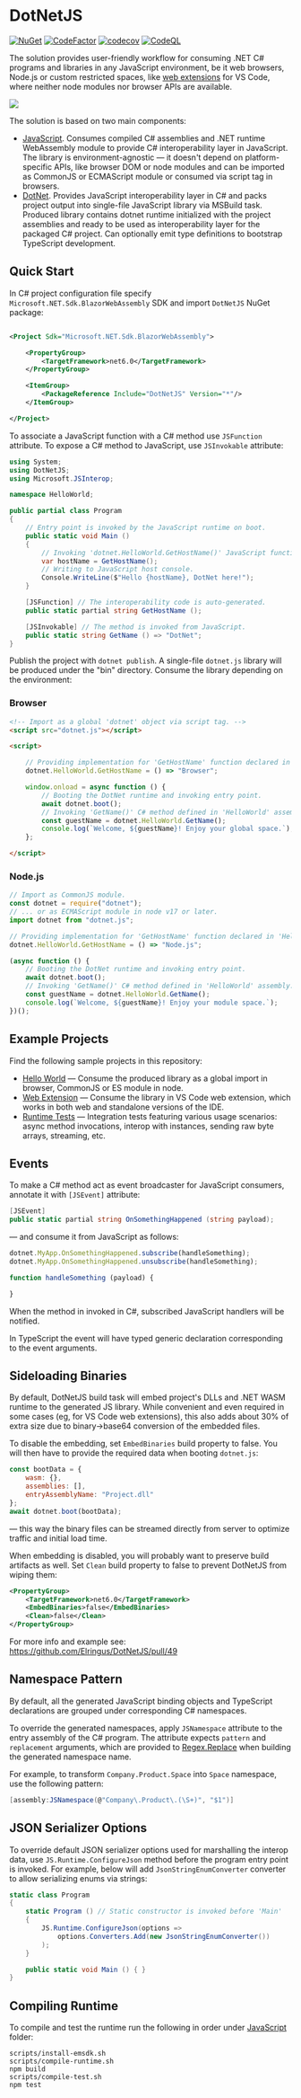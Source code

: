 # DotNetJS

[![NuGet](https://img.shields.io/nuget/v/DotNetJS)](https://www.nuget.org/packages/DotNetJS)
[![CodeFactor](https://codefactor.io/repository/github/elringus/dotnetjs/badge/main)](https://codefactor.io/repository/github/elringus/dotnetjs/overview/main)
[![codecov](https://codecov.io/gh/Elringus/DotNetJS/branch/main/graph/badge.svg?token=AAhei51ETt)](https://codecov.io/gh/Elringus/DotNetJS)
[![CodeQL](https://github.com/Elringus/DotNetJS/actions/workflows/codeql.yml/badge.svg)](https://github.com/Elringus/DotNetJS/actions/workflows/codeql.yml)

The solution provides user-friendly workflow for consuming .NET C# programs and libraries in any JavaScript environment, be it web browsers, Node.js or custom restricted spaces, like [web extensions](https://code.visualstudio.com/api/extension-guides/web-extensions) for VS Code, where neither node modules nor browser APIs are available.

![](https://raw.githubusercontent.com/Elringus/CDN/main/dotnetjs.png)

The solution is based on two main components:

- [JavaScript](https://github.com/Elringus/DotNetJS/tree/main/JavaScript). Consumes compiled C# assemblies and .NET runtime WebAssembly module to provide C# interoperability layer in JavaScript. The library is environment-agnostic — it doesn't depend on platform-specific APIs, like browser DOM or node modules and can be imported as CommonJS or ECMAScript module or consumed via script tag in browsers.
- [DotNet](https://github.com/Elringus/DotNetJS/tree/main/DotNet). Provides JavaScript interoperability layer in C# and packs project output into single-file JavaScript library via MSBuild task. Produced library contains dotnet runtime initialized with the project assemblies and ready to be used as interoperability layer for the packaged C# project. Can optionally emit type definitions to bootstrap TypeScript development.

## Quick Start

In C# project configuration file specify `Microsoft.NET.Sdk.BlazorWebAssembly` SDK and import `DotNetJS` NuGet package:

```xml

<Project Sdk="Microsoft.NET.Sdk.BlazorWebAssembly">

    <PropertyGroup>
        <TargetFramework>net6.0</TargetFramework>
    </PropertyGroup>

    <ItemGroup>
        <PackageReference Include="DotNetJS" Version="*"/>
    </ItemGroup>

</Project>
```

To associate a JavaScript function with a C# method use `JSFunction` attribute. To expose a C# method to JavaScript, use `JSInvokable` attribute:

```csharp
using System;
using DotNetJS;
using Microsoft.JSInterop;

namespace HelloWorld;

public partial class Program
{
    // Entry point is invoked by the JavaScript runtime on boot.
    public static void Main ()
    {
        // Invoking 'dotnet.HelloWorld.GetHostName()' JavaScript function.
        var hostName = GetHostName();
        // Writing to JavaScript host console.
        Console.WriteLine($"Hello {hostName}, DotNet here!");
    }

    [JSFunction] // The interoperability code is auto-generated.
    public static partial string GetHostName ();

    [JSInvokable] // The method is invoked from JavaScript.
    public static string GetName () => "DotNet";
}
```

Publish the project with `dotnet publish`. A single-file `dotnet.js` library will be produced under the "bin" directory. Consume the library depending on the environment:

### Browser

```html
<!-- Import as a global 'dotnet' object via script tag. -->
<script src="dotnet.js"></script>

<script>

    // Providing implementation for 'GetHostName' function declared in 'HelloWorld' C# assembly.
    dotnet.HelloWorld.GetHostName = () => "Browser";

    window.onload = async function () {
        // Booting the DotNet runtime and invoking entry point.
        await dotnet.boot();
        // Invoking 'GetName()' C# method defined in 'HelloWorld' assembly.
        const guestName = dotnet.HelloWorld.GetName();
        console.log(`Welcome, ${guestName}! Enjoy your global space.`);
    };

</script>
```

### Node.js

```js
// Import as CommonJS module.
const dotnet = require("dotnet");
// ... or as ECMAScript module in node v17 or later.
import dotnet from "dotnet.js";

// Providing implementation for 'GetHostName' function declared in 'HelloWorld' C# assembly.
dotnet.HelloWorld.GetHostName = () => "Node.js";

(async function () {
    // Booting the DotNet runtime and invoking entry point.
    await dotnet.boot();
    // Invoking 'GetName()' C# method defined in 'HelloWorld' assembly.
    const guestName = dotnet.HelloWorld.GetName();
    console.log(`Welcome, ${guestName}! Enjoy your module space.`);
})();
```

## Example Projects

Find the following sample projects in this repository:

- [Hello World](https://github.com/Elringus/DotNetJS/tree/main/Samples/HelloWorld) — Consume the produced library as a global import in browser, CommonJS or ES module in node.
- [Web Extension](https://github.com/Elringus/DotNetJS/tree/main/Samples/WebExtension) — Consume the library in VS Code web extension, which works in both web and standalone versions of the IDE.
- [Runtime Tests](https://github.com/Elringus/DotNetJS/tree/main/JavaScript/test) — Integration tests featuring various usage scenarios: async method invocations, interop with instances, sending raw byte arrays, streaming, etc.

## Events

To make a C# method act as event broadcaster for JavaScript consumers, annotate it with `[JSEvent]` attribute:

```csharp
[JSEvent]
public static partial string OnSomethingHappened (string payload);
```

— and consume it from JavaScript as follows:

```js
dotnet.MyApp.OnSomethingHappened.subscribe(handleSomething);
dotnet.MyApp.OnSomethingHappened.unsubscribe(handleSomething);

function handleSomething (payload) {

}
```

When the method in invoked in C#, subscribed JavaScript handlers will be notified.

In TypeScript the event will have typed generic declaration corresponding to the event arguments.

## Sideloading Binaries

By default, DotNetJS build task will embed project's DLLs and .NET WASM runtime to the generated JS library. While convenient and even required in some cases (eg, for VS Code web extensions), this also adds about 30% of extra size due to binary->base64 conversion of the embedded files.

To disable the embedding, set `EmbedBinaries` build property to false. You will then have to provide the required data when booting `dotnet.js`:

```js
const bootData = {
    wasm: {},
    assemblies: [],
    entryAssemblyName: "Project.dll"
};
await dotnet.boot(bootData);
```

— this way the binary files can be streamed directly from server to optimize traffic and initial load time.

When embedding is disabled, you will probably want to preserve build artifacts as well. Set `Clean` build property to false to prevent DotNetJS from wiping them:

```xml
<PropertyGroup>
    <TargetFramework>net6.0</TargetFramework>
    <EmbedBinaries>false</EmbedBinaries>
    <Clean>false</Clean>
</PropertyGroup>
```

For more info and example see: https://github.com/Elringus/DotNetJS/pull/49

## Namespace Pattern

By default, all the generated JavaScript binding objects and TypeScript declarations are grouped under corresponding C# namespaces.

To override the generated namespaces, apply `JSNamespace` attribute to the entry assembly of the C# program. The attribute expects `pattern` and `replacement` arguments, which are provided to [Regex.Replace](https://docs.microsoft.com/en-us/dotnet/api/system.text.regularexpressions.regex.replace?view=net-6.0#system-text-regularexpressions-regex-replace(system-string-system-string-system-string)) when building the generated namespace name.

For example, to transform `Company.Product.Space` into `Space` namespace, use the following pattern:

```csharp
[assembly:JSNamespace(@"Company\.Product\.(\S+)", "$1")]
```

## JSON Serializer Options

To override default JSON serializer options used for marshalling the interop data, use `JS.Runtime.ConfigureJson` method before the program entry point is invoked. For example, below will add `JsonStringEnumConverter` converter to allow serializing enums via strings:

```csharp
static class Program
{
    static Program () // Static constructor is invoked before 'Main'
    {
        JS.Runtime.ConfigureJson(options =>
            options.Converters.Add(new JsonStringEnumConverter())
        );
    }

    public static void Main () { }
}
```

## Compiling Runtime

To compile and test the runtime run the following in order under [JavaScript](https://github.com/Elringus/DotNetJS/tree/main/JavaScript) folder:

```
scripts/install-emsdk.sh
scripts/compile-runtime.sh
npm build
scripts/compile-test.sh
npm test
```
